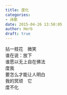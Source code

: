 ```yaml
---  
title: 度化  
categories:  
- 诗歌  
date: 2015-04-26 13:50:05  
author: Herb  
draft: true
---  
```

拈一枝花　微笑  
谁在说：放下  
谁愿以无上自在佛法  
度我  
要怎么才能让人明白  
我的冥顽　它  
度不化